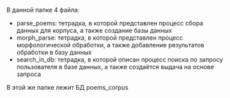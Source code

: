 В данной папке 4 файла:

- parse_poems: тетрадка, в которой представлен процесс сбора данных для корпуса, а также создание базы данных
- morph_parse: тетрадка, в которой представлен процесс морфологической обработки, а также добавление результатов обработки в базу данных
- search_in_db: тетрадка, в которой описан процесс поиска по запросу пользователя в базе данных, а также создаётся выдача на основе запроса

В этой же папке лежит БД poems_corpus
